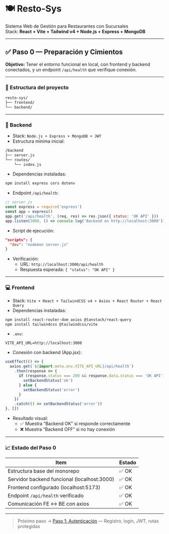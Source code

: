 # 🍽️ Resto-Sys

Sistema Web de Gestión para Restaurantes con Sucursales  
Stack: **React + Vite + Tailwind v4 + Node.js + Express + MongoDB**

---

## ✅ Paso 0 — Preparación y Cimientos

**Objetivo:** Tener el entorno funcional en local, con frontend y backend conectados, y un endpoint `/api/health` que verifique conexión.

---

### 🧱 Estructura del proyecto

```bash
resto-sys/
├── frontend/
└── backend/
```

---

### 🚀 Backend

- Stack: `Node.js + Express + MongoDB + JWT`
- Estructura mínima inicial:

```bash
/backend
├── server.js
└── routes/
    └── index.js
```

- Dependencias instaladas:

```bash
npm install express cors dotenv
```

- Endpoint `/api/health`:

```js
// server.js
const express = require('express')
const app = express()
app.get('/api/health', (req, res) => res.json({ status: 'OK API' }))
app.listen(3000, () => console.log('Backend on http://localhost:3000'))
```

- Script de ejecución:

```json
"scripts": {
  "dev": "nodemon server.js"
}
```

- Verificación:
  - URL: `http://localhost:3000/api/health`
  - Respuesta esperada: `{ "status": "OK API" }`

---

### 💻 Frontend

- Stack: `Vite + React + TailwindCSS v4 + Axios + React Router + React Query`
- Dependencias instaladas:

```bash
npm install react-router-dom axios @tanstack/react-query
npm install tailwindcss @tailwindcss/vite
```

- `.env`:

```
VITE_API_URL=http://localhost:3000
```

- Conexión con backend (App.jsx):

```jsx
useEffect(() => {
  axios.get(`${import.meta.env.VITE_API_URL}/api/health`)
    .then(response => {
      if (response.status === 200 && response.data.status === 'OK API') {
        setBackendStatus('ok')
      } else {
        setBackendStatus('error')
      }
    })
    .catch(() => setBackendStatus('error'))
}, [])
```

- Resultado visual:
  - ✅ Muestra “Backend OK” si responde correctamente
  - ❌ Muestra “Backend OFF” si no hay conexión

---

### 📈 Estado del Paso 0

| Item                                       | Estado |
|--------------------------------------------|--------|
| Estructura base del monorepo               | ✅ OK  |
| Servidor backend funcional (localhost:3000)| ✅ OK  |
| Frontend configurado (localhost:5173)      | ✅ OK  |
| Endpoint `/api/health` verificado          | ✅ OK  |
| Comunicación FE ↔ BE con axios             | ✅ OK  |

---

> Próximo paso → [Paso 1: Autenticación](#) — Registro, login, JWT, rutas protegidas

